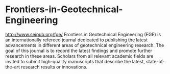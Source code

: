Frontiers-in-Geotechnical-Engineering
=====================================

http://www.seipub.org/fge/
Frontiers in Geotechnical Engineering (FGE) is an internationally refereed journal dedicated to publishing the latest advancements in different areas of geotechnical engineering research. The goal of this journal is to record the latest findings and promote further research in these areas. Scholars from all relevant academic fields are invited to submit high-quality manuscripts that describe the latest, state-of-the-art research results or innovations.
